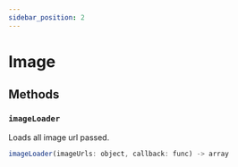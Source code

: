 ```yaml
---
sidebar_position: 2
---
```


# Image

## Methods

### `imageLoader`

Loads all image url passed.

```js
imageLoader(imageUrls: object, callback: func) -> array
```

